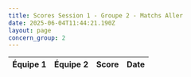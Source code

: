 ```yaml
---
title: Scores Session 1 - Groupe 2 - Matchs Aller
date: 2025-06-04T11:44:21.190Z
layout: page
concern_group: 2
---
```




| Équipe 1 | Équipe 2 | Score | Date |
|----------|----------|-------|------|

